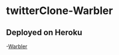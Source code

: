 # twitterClone-Warbler

## Deployed on Heroku
  -[Warbler](https://zach-twitter-clone.herokuapp.com/)
